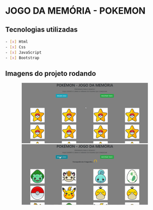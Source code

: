 # JOGO DA MEMÓRIA - POKEMON



## Tecnologias utilizadas

```sh
- [x] Html
- [x] Css
- [x] JavaScript
- [x] Bootstrap
```

## Imagens do projeto rodando

<div align="center">
    <img src="Screenshot_1.png" width="400px"/>
</div>

<div align="center">
    <img src="Screenshot_2.png" width="400px"/>
</div>
